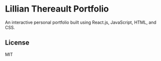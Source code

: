 # Lillian Thereault Portfolio

An interactive personal portfolio built using React.js, JavaScript, HTML, and CSS.

## License
MIT

